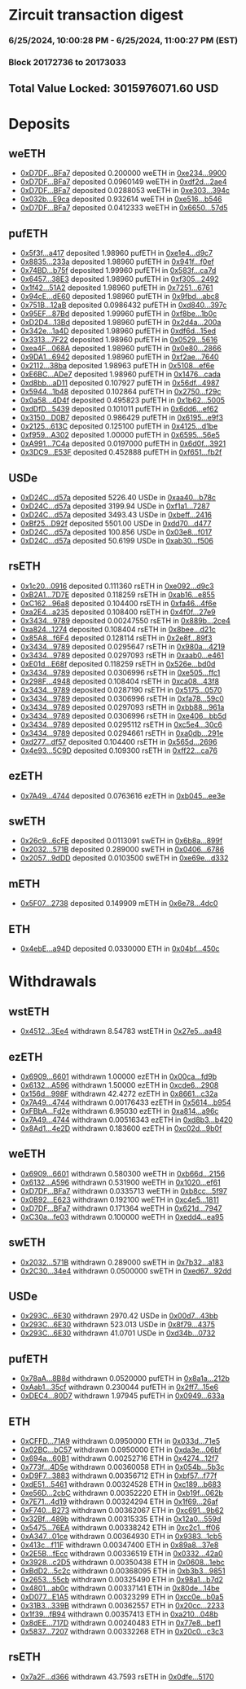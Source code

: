 # Zircuit transaction digest
### 6/25/2024, 10:00:28 PM - 6/25/2024, 11:00:27 PM (EST)
### Block 20172736 to 20173033

## Total Value Locked: 3015976071.60 USD

# Deposits
## weETH
- [0xD7DF...BFa7](https://etherscan.io/address/0xD7DF7E085214743530afF339aFC420c7c720BFa7) deposited 0.200000 weETH in [0xe234...9900](https://etherscan.io/tx/0xD7DF7E085214743530afF339aFC420c7c720BFa7)
- [0xD7DF...BFa7](https://etherscan.io/address/0xD7DF7E085214743530afF339aFC420c7c720BFa7) deposited 0.0960149 weETH in [0xdf2d...2ae4](https://etherscan.io/tx/0xD7DF7E085214743530afF339aFC420c7c720BFa7)
- [0xD7DF...BFa7](https://etherscan.io/address/0xD7DF7E085214743530afF339aFC420c7c720BFa7) deposited 0.0288053 weETH in [0xe303...394c](https://etherscan.io/tx/0xD7DF7E085214743530afF339aFC420c7c720BFa7)
- [0x032b...E9ca](https://etherscan.io/address/0x032b90fEBD36169FE7bd2d1d9E33A454A3F5E9ca) deposited 0.932614 weETH in [0xe516...b546](https://etherscan.io/tx/0x032b90fEBD36169FE7bd2d1d9E33A454A3F5E9ca)
- [0xD7DF...BFa7](https://etherscan.io/address/0xD7DF7E085214743530afF339aFC420c7c720BFa7) deposited 0.0412333 weETH in [0x6650...57d5](https://etherscan.io/tx/0xD7DF7E085214743530afF339aFC420c7c720BFa7)
## pufETH
- [0x5f3f...a417](https://etherscan.io/address/0x5f3fE375CFC7dd036761061e86034F555d59a417) deposited 1.98960 pufETH in [0xe1e4...d9c7](https://etherscan.io/tx/0x5f3fE375CFC7dd036761061e86034F555d59a417)
- [0x8835...233a](https://etherscan.io/address/0x8835fd21823a27D265f9623B355130A4811e233a) deposited 1.98960 pufETH in [0x941f...f0ef](https://etherscan.io/tx/0x8835fd21823a27D265f9623B355130A4811e233a)
- [0x74BD...b75f](https://etherscan.io/address/0x74BD268b2b48dd362CddA97001e89802d857b75f) deposited 1.99960 pufETH in [0x583f...ca7d](https://etherscan.io/tx/0x74BD268b2b48dd362CddA97001e89802d857b75f)
- [0x6457...38E3](https://etherscan.io/address/0x6457a1a50610645509952b1E9A845b21735c38E3) deposited 1.98960 pufETH in [0xf305...2492](https://etherscan.io/tx/0x6457a1a50610645509952b1E9A845b21735c38E3)
- [0x1f42...51A2](https://etherscan.io/address/0x1f426cbdF57d34d4890c6d404Ac1589b28d051A2) deposited 1.98960 pufETH in [0x7251...6761](https://etherscan.io/tx/0x1f426cbdF57d34d4890c6d404Ac1589b28d051A2)
- [0x94cE...dE60](https://etherscan.io/address/0x94cE6B1F15C3AA75b5e019BA78CA4f266E92dE60) deposited 1.98960 pufETH in [0x9fbd...abc8](https://etherscan.io/tx/0x94cE6B1F15C3AA75b5e019BA78CA4f266E92dE60)
- [0x751B...12aB](https://etherscan.io/address/0x751Bb79A2fFe06cB19da62f2DB92c04487Fe12aB) deposited 0.0986432 pufETH in [0xd840...397c](https://etherscan.io/tx/0x751Bb79A2fFe06cB19da62f2DB92c04487Fe12aB)
- [0x95EF...87Bd](https://etherscan.io/address/0x95EF16CBcE08a4f08283A48F9a465Dc8e2C687Bd) deposited 1.99960 pufETH in [0xf8be...1b0c](https://etherscan.io/tx/0x95EF16CBcE08a4f08283A48F9a465Dc8e2C687Bd)
- [0xD2D4...13Bd](https://etherscan.io/address/0xD2D46CF0e3adB5E903eeB16756fe7D038D6113Bd) deposited 1.98960 pufETH in [0x2d4a...200a](https://etherscan.io/tx/0xD2D46CF0e3adB5E903eeB16756fe7D038D6113Bd)
- [0x342e...1a4D](https://etherscan.io/address/0x342e814Bd167948d651d1b7423Ab2a5Cf3cf1a4D) deposited 1.98960 pufETH in [0xdf6d...15ed](https://etherscan.io/tx/0x342e814Bd167948d651d1b7423Ab2a5Cf3cf1a4D)
- [0x3313...7F22](https://etherscan.io/address/0x331340B79f76a922ffb0d17d1b82623F5B057F22) deposited 1.98960 pufETH in [0x0529...5616](https://etherscan.io/tx/0x331340B79f76a922ffb0d17d1b82623F5B057F22)
- [0xea4F...068A](https://etherscan.io/address/0xea4Ff8B5FA34D5509554E51b6C9CEb614C31068A) deposited 1.98960 pufETH in [0x0e80...2866](https://etherscan.io/tx/0xea4Ff8B5FA34D5509554E51b6C9CEb614C31068A)
- [0x9DA1...6942](https://etherscan.io/address/0x9DA17B4d5EA7e8AE00c148a67ABB5eAfbd226942) deposited 1.98960 pufETH in [0xf2ae...7640](https://etherscan.io/tx/0x9DA17B4d5EA7e8AE00c148a67ABB5eAfbd226942)
- [0x2112...38ba](https://etherscan.io/address/0x211229e172b2C6E01898e14aA68001bC562738ba) deposited 1.98963 pufETH in [0x5108...ef6e](https://etherscan.io/tx/0x211229e172b2C6E01898e14aA68001bC562738ba)
- [0xE6BC...ADe7](https://etherscan.io/address/0xE6BC78A795E7BC5C9149F64571E1e438ce47ADe7) deposited 1.98960 pufETH in [0x1476...cada](https://etherscan.io/tx/0xE6BC78A795E7BC5C9149F64571E1e438ce47ADe7)
- [0xd8bb...aD11](https://etherscan.io/address/0xd8bb60f534daD3491F984Ec5fd8F051FBb55aD11) deposited 0.107927 pufETH in [0x56df...4987](https://etherscan.io/tx/0xd8bb60f534daD3491F984Ec5fd8F051FBb55aD11)
- [0x5944...1b48](https://etherscan.io/address/0x59441D2e6c22a938d7773e11d1482Ac698dF1b48) deposited 0.102864 pufETH in [0x2750...f29c](https://etherscan.io/tx/0x59441D2e6c22a938d7773e11d1482Ac698dF1b48)
- [0x0a58...4D4f](https://etherscan.io/address/0x0a58b0e059cad3aE1bF9D989e0F97BDFA8794D4f) deposited 0.495823 pufETH in [0x1b62...5005](https://etherscan.io/tx/0x0a58b0e059cad3aE1bF9D989e0F97BDFA8794D4f)
- [0xdDfD...5439](https://etherscan.io/address/0xdDfDCDc1714DC8c9a94F53248f635bb7DF535439) deposited 0.101011 pufETH in [0x6dd6...ef62](https://etherscan.io/tx/0xdDfDCDc1714DC8c9a94F53248f635bb7DF535439)
- [0x3150...D0B7](https://etherscan.io/address/0x3150BdCdA1b41E0F2A550955839F6b2C723aD0B7) deposited 0.986429 pufETH in [0x6195...e9f3](https://etherscan.io/tx/0x3150BdCdA1b41E0F2A550955839F6b2C723aD0B7)
- [0x2125...613C](https://etherscan.io/address/0x2125289A8F96C481Ea6CD2e516B5A76C391f613C) deposited 0.125100 pufETH in [0x4125...d1be](https://etherscan.io/tx/0x2125289A8F96C481Ea6CD2e516B5A76C391f613C)
- [0xf959...A302](https://etherscan.io/address/0xf959579eDf47f166f316Bc03887540D5d80AA302) deposited 1.00000 pufETH in [0x6595...56e5](https://etherscan.io/tx/0xf959579eDf47f166f316Bc03887540D5d80AA302)
- [0xA991...7C4a](https://etherscan.io/address/0xA991dF2Eb88122Ac9cd951B4c9d68049796E7C4a) deposited 0.0197000 pufETH in [0x6d0f...3921](https://etherscan.io/tx/0xA991dF2Eb88122Ac9cd951B4c9d68049796E7C4a)
- [0x3DC9...E53F](https://etherscan.io/address/0x3DC9f8387d1b08bDa55B8E0a262EaD1F1E18E53F) deposited 0.452888 pufETH in [0xf651...fb2f](https://etherscan.io/tx/0x3DC9f8387d1b08bDa55B8E0a262EaD1F1E18E53F)
## USDe
- [0xD24C...d57a](https://etherscan.io/address/0xD24Cfe2d0fa81369ca6291c28ac5426e16B6d57a) deposited 5226.40 USDe in [0xaa40...b78c](https://etherscan.io/tx/0xD24Cfe2d0fa81369ca6291c28ac5426e16B6d57a)
- [0xD24C...d57a](https://etherscan.io/address/0xD24Cfe2d0fa81369ca6291c28ac5426e16B6d57a) deposited 3199.94 USDe in [0xf1a1...7287](https://etherscan.io/tx/0xD24Cfe2d0fa81369ca6291c28ac5426e16B6d57a)
- [0xD24C...d57a](https://etherscan.io/address/0xD24Cfe2d0fa81369ca6291c28ac5426e16B6d57a) deposited 3493.43 USDe in [0xbeff...2416](https://etherscan.io/tx/0xD24Cfe2d0fa81369ca6291c28ac5426e16B6d57a)
- [0xBf25...D92f](https://etherscan.io/address/0xBf25EB0859955B5cD5dAD6f04E34cD16cC26D92f) deposited 5501.00 USDe in [0xdd70...d477](https://etherscan.io/tx/0xBf25EB0859955B5cD5dAD6f04E34cD16cC26D92f)
- [0xD24C...d57a](https://etherscan.io/address/0xD24Cfe2d0fa81369ca6291c28ac5426e16B6d57a) deposited 100.856 USDe in [0x03e8...f017](https://etherscan.io/tx/0xD24Cfe2d0fa81369ca6291c28ac5426e16B6d57a)
- [0xD24C...d57a](https://etherscan.io/address/0xD24Cfe2d0fa81369ca6291c28ac5426e16B6d57a) deposited 50.6199 USDe in [0xab30...f506](https://etherscan.io/tx/0xD24Cfe2d0fa81369ca6291c28ac5426e16B6d57a)
## rsETH
- [0x1c20...0916](https://etherscan.io/address/0x1c20BE1484b7c7F768052549F85BE2Aff6450916) deposited 0.111360 rsETH in [0xe092...d9c3](https://etherscan.io/tx/0x1c20BE1484b7c7F768052549F85BE2Aff6450916)
- [0xB2A1...7D7E](https://etherscan.io/address/0xB2A1a6Ad2338E008f31AB54D3842871f17177D7E) deposited 0.118259 rsETH in [0xab16...e855](https://etherscan.io/tx/0xB2A1a6Ad2338E008f31AB54D3842871f17177D7E)
- [0xC162...96a8](https://etherscan.io/address/0xC1620D248f8f0d5887F27e7D10aB92233c5796a8) deposited 0.104400 rsETH in [0xfa46...4f6e](https://etherscan.io/tx/0xC1620D248f8f0d5887F27e7D10aB92233c5796a8)
- [0xa2E4...a235](https://etherscan.io/address/0xa2E4B235A69d0E5f6f0d836dD7839E1dB4F2a235) deposited 0.108400 rsETH in [0x4f0f...27e9](https://etherscan.io/tx/0xa2E4B235A69d0E5f6f0d836dD7839E1dB4F2a235)
- [0x3434...9789](https://etherscan.io/address/0x34349c5569e7B846c3558961552D2202760A9789) deposited 0.00247550 rsETH in [0x889b...2ce4](https://etherscan.io/tx/0x34349c5569e7B846c3558961552D2202760A9789)
- [0xa824...1274](https://etherscan.io/address/0xa824fb62f9342261E73ebB12a4004d3c80D11274) deposited 0.108404 rsETH in [0x8bee...d21c](https://etherscan.io/tx/0xa824fb62f9342261E73ebB12a4004d3c80D11274)
- [0x85A8...f6F4](https://etherscan.io/address/0x85A89f8A4ED031Ad6F73763583Fa3603977af6F4) deposited 0.128114 rsETH in [0x2e8f...89f3](https://etherscan.io/tx/0x85A89f8A4ED031Ad6F73763583Fa3603977af6F4)
- [0x3434...9789](https://etherscan.io/address/0x34349c5569e7B846c3558961552D2202760A9789) deposited 0.0295647 rsETH in [0x980a...4219](https://etherscan.io/tx/0x34349c5569e7B846c3558961552D2202760A9789)
- [0x3434...9789](https://etherscan.io/address/0x34349c5569e7B846c3558961552D2202760A9789) deposited 0.0297093 rsETH in [0xaab0...e461](https://etherscan.io/tx/0x34349c5569e7B846c3558961552D2202760A9789)
- [0xE01d...E68f](https://etherscan.io/address/0xE01d735678aE16ad61597C9408eC27b3Ae69E68f) deposited 0.118259 rsETH in [0x526e...bd0d](https://etherscan.io/tx/0xE01d735678aE16ad61597C9408eC27b3Ae69E68f)
- [0x3434...9789](https://etherscan.io/address/0x34349c5569e7B846c3558961552D2202760A9789) deposited 0.0306996 rsETH in [0xe505...ffc1](https://etherscan.io/tx/0x34349c5569e7B846c3558961552D2202760A9789)
- [0x298F...4948](https://etherscan.io/address/0x298FF0Eb13aA5C657A3981D884db1b66DA064948) deposited 0.108404 rsETH in [0xca08...43f8](https://etherscan.io/tx/0x298FF0Eb13aA5C657A3981D884db1b66DA064948)
- [0x3434...9789](https://etherscan.io/address/0x34349c5569e7B846c3558961552D2202760A9789) deposited 0.0287190 rsETH in [0x5175...0570](https://etherscan.io/tx/0x34349c5569e7B846c3558961552D2202760A9789)
- [0x3434...9789](https://etherscan.io/address/0x34349c5569e7B846c3558961552D2202760A9789) deposited 0.0306996 rsETH in [0xfa78...59c0](https://etherscan.io/tx/0x34349c5569e7B846c3558961552D2202760A9789)
- [0x3434...9789](https://etherscan.io/address/0x34349c5569e7B846c3558961552D2202760A9789) deposited 0.0297093 rsETH in [0xbb88...961a](https://etherscan.io/tx/0x34349c5569e7B846c3558961552D2202760A9789)
- [0x3434...9789](https://etherscan.io/address/0x34349c5569e7B846c3558961552D2202760A9789) deposited 0.0306996 rsETH in [0xe406...bb5d](https://etherscan.io/tx/0x34349c5569e7B846c3558961552D2202760A9789)
- [0x3434...9789](https://etherscan.io/address/0x34349c5569e7B846c3558961552D2202760A9789) deposited 0.0295112 rsETH in [0xc5e4...30c6](https://etherscan.io/tx/0x34349c5569e7B846c3558961552D2202760A9789)
- [0x3434...9789](https://etherscan.io/address/0x34349c5569e7B846c3558961552D2202760A9789) deposited 0.0294661 rsETH in [0xa0db...291e](https://etherscan.io/tx/0x34349c5569e7B846c3558961552D2202760A9789)
- [0xd277...df57](https://etherscan.io/address/0xd27741414785504668194788D5D5C86bC5aEdf57) deposited 0.104400 rsETH in [0x565d...2696](https://etherscan.io/tx/0xd27741414785504668194788D5D5C86bC5aEdf57)
- [0x4e93...5C9D](https://etherscan.io/address/0x4e93E642957456bc40091b01a5c521CA97AE5C9D) deposited 0.109300 rsETH in [0xff22...ca76](https://etherscan.io/tx/0x4e93E642957456bc40091b01a5c521CA97AE5C9D)
## ezETH
- [0x7A49...4744](https://etherscan.io/address/0x7A493Be5c2ce014cD049Bf178a1ac0Db1B434744) deposited 0.0763616 ezETH in [0xb045...ee3e](https://etherscan.io/tx/0x7A493Be5c2ce014cD049Bf178a1ac0Db1B434744)
## swETH
- [0x26c9...6cFE](https://etherscan.io/address/0x26c9Ad40Bf6aA130eF73cA39eEa3d68ae6F56cFE) deposited 0.0113091 swETH in [0x6b8a...899f](https://etherscan.io/tx/0x26c9Ad40Bf6aA130eF73cA39eEa3d68ae6F56cFE)
- [0x2032...571B](https://etherscan.io/address/0x20326EB316Afd6FAf15b07793adf6F1f5e46571B) deposited 0.289000 swETH in [0x0406...6786](https://etherscan.io/tx/0x20326EB316Afd6FAf15b07793adf6F1f5e46571B)
- [0x2057...9dDD](https://etherscan.io/address/0x20577F88a35C35677f7729b167b05131D47A9dDD) deposited 0.0103500 swETH in [0xe69e...d332](https://etherscan.io/tx/0x20577F88a35C35677f7729b167b05131D47A9dDD)
## mETH
- [0x5F07...2738](https://etherscan.io/address/0x5F07ab190F2EF7De9F5C1AE4752b0F20c8682738) deposited 0.149909 mETH in [0x6e78...4dc0](https://etherscan.io/tx/0x5F07ab190F2EF7De9F5C1AE4752b0F20c8682738)
## ETH
- [0x4ebE...a94D](https://etherscan.io/address/0x4ebE485C1DF060f6Fc6E3C3b200EBc21Fe11a94D) deposited 0.0330000 ETH in [0x04bf...450c](https://etherscan.io/tx/0x4ebE485C1DF060f6Fc6E3C3b200EBc21Fe11a94D)
# Withdrawals
## wstETH
- [0x4512...3Ee4](https://etherscan.io/address/0x4512d1577517a46fc81111F8db4fA286B38D3Ee4) withdrawn 8.54783 wstETH in [0x27e5...aa48](https://etherscan.io/tx/0x4512d1577517a46fc81111F8db4fA286B38D3Ee4)
## ezETH
- [0x6909...6601](https://etherscan.io/address/0x6909521Fc0Bf92fAa33F333D1E50d2dC51946601) withdrawn 1.00000 ezETH in [0x00ca...fd9b](https://etherscan.io/tx/0x6909521Fc0Bf92fAa33F333D1E50d2dC51946601)
- [0x6132...A596](https://etherscan.io/address/0x6132727C4fc42e8c6fd0814bd62cA0565844A596) withdrawn 1.50000 ezETH in [0xcde6...2908](https://etherscan.io/tx/0x6132727C4fc42e8c6fd0814bd62cA0565844A596)
- [0x156d...998F](https://etherscan.io/address/0x156daF376cfbDD938c470a227508B0ba022C998F) withdrawn 42.4272 ezETH in [0x8661...c32a](https://etherscan.io/tx/0x156daF376cfbDD938c470a227508B0ba022C998F)
- [0x7A49...4744](https://etherscan.io/address/0x7A493Be5c2ce014cD049Bf178a1ac0Db1B434744) withdrawn 0.00176433 ezETH in [0x5614...b954](https://etherscan.io/tx/0x7A493Be5c2ce014cD049Bf178a1ac0Db1B434744)
- [0xFBbA...Fd2e](https://etherscan.io/address/0xFBbA43C27Ed6F0e2D2d1d28aADd7Df04B1B8Fd2e) withdrawn 6.95030 ezETH in [0xa814...a96c](https://etherscan.io/tx/0xFBbA43C27Ed6F0e2D2d1d28aADd7Df04B1B8Fd2e)
- [0x7A49...4744](https://etherscan.io/address/0x7A493Be5c2ce014cD049Bf178a1ac0Db1B434744) withdrawn 0.00516343 ezETH in [0xd8b3...b420](https://etherscan.io/tx/0x7A493Be5c2ce014cD049Bf178a1ac0Db1B434744)
- [0x8Ad1...4e2D](https://etherscan.io/address/0x8Ad1C9D1473BcC8BAEE69AD2b7F0B30C248A4e2D) withdrawn 0.183600 ezETH in [0xc02d...9b0f](https://etherscan.io/tx/0x8Ad1C9D1473BcC8BAEE69AD2b7F0B30C248A4e2D)
## weETH
- [0x6909...6601](https://etherscan.io/address/0x6909521Fc0Bf92fAa33F333D1E50d2dC51946601) withdrawn 0.580300 weETH in [0xb66d...2156](https://etherscan.io/tx/0x6909521Fc0Bf92fAa33F333D1E50d2dC51946601)
- [0x6132...A596](https://etherscan.io/address/0x6132727C4fc42e8c6fd0814bd62cA0565844A596) withdrawn 0.531900 weETH in [0x1020...ef61](https://etherscan.io/tx/0x6132727C4fc42e8c6fd0814bd62cA0565844A596)
- [0xD7DF...BFa7](https://etherscan.io/address/0xD7DF7E085214743530afF339aFC420c7c720BFa7) withdrawn 0.0335713 weETH in [0xb8cc...5f97](https://etherscan.io/tx/0xD7DF7E085214743530afF339aFC420c7c720BFa7)
- [0x0B92...E623](https://etherscan.io/address/0x0B92C64819071bFe84b487415F53AEEBa15fE623) withdrawn 0.192100 weETH in [0xc4e5...1811](https://etherscan.io/tx/0x0B92C64819071bFe84b487415F53AEEBa15fE623)
- [0xD7DF...BFa7](https://etherscan.io/address/0xD7DF7E085214743530afF339aFC420c7c720BFa7) withdrawn 0.171364 weETH in [0x621d...7947](https://etherscan.io/tx/0xD7DF7E085214743530afF339aFC420c7c720BFa7)
- [0xC30a...fe03](https://etherscan.io/address/0xC30a631f8eA10c266178bD571635F1dc3Be5fe03) withdrawn 0.100000 weETH in [0xedd4...ea95](https://etherscan.io/tx/0xC30a631f8eA10c266178bD571635F1dc3Be5fe03)
## swETH
- [0x2032...571B](https://etherscan.io/address/0x20326EB316Afd6FAf15b07793adf6F1f5e46571B) withdrawn 0.289000 swETH in [0x7b32...a183](https://etherscan.io/tx/0x20326EB316Afd6FAf15b07793adf6F1f5e46571B)
- [0x2C30...34e4](https://etherscan.io/address/0x2C306aFa07FD809045EDf018DA696D5345Eb34e4) withdrawn 0.0500000 swETH in [0xed67...92dd](https://etherscan.io/tx/0x2C306aFa07FD809045EDf018DA696D5345Eb34e4)
## USDe
- [0x293C...6E30](https://etherscan.io/address/0x293C6937D8D82e05B01335F7B33FBA0c8e256E30) withdrawn 2970.42 USDe in [0x00d7...43bb](https://etherscan.io/tx/0x293C6937D8D82e05B01335F7B33FBA0c8e256E30)
- [0x293C...6E30](https://etherscan.io/address/0x293C6937D8D82e05B01335F7B33FBA0c8e256E30) withdrawn 523.013 USDe in [0x8f79...4375](https://etherscan.io/tx/0x293C6937D8D82e05B01335F7B33FBA0c8e256E30)
- [0x293C...6E30](https://etherscan.io/address/0x293C6937D8D82e05B01335F7B33FBA0c8e256E30) withdrawn 41.0701 USDe in [0xd34b...0732](https://etherscan.io/tx/0x293C6937D8D82e05B01335F7B33FBA0c8e256E30)
## pufETH
- [0x78aA...8B8d](https://etherscan.io/address/0x78aA715Dd29df978E073E841B0F992180B798B8d) withdrawn 0.0520000 pufETH in [0x8a1a...212b](https://etherscan.io/tx/0x78aA715Dd29df978E073E841B0F992180B798B8d)
- [0xAab1...35cf](https://etherscan.io/address/0xAab11defA94C56FC9f3Ae381e080aa8CC35135cf) withdrawn 0.230044 pufETH in [0x2ff7...15e6](https://etherscan.io/tx/0xAab11defA94C56FC9f3Ae381e080aa8CC35135cf)
- [0xDEC4...80D7](https://etherscan.io/address/0xDEC4FEFEf7ce8f4AF068BF6861F99999E01c80D7) withdrawn 1.97945 pufETH in [0x0949...633a](https://etherscan.io/tx/0xDEC4FEFEf7ce8f4AF068BF6861F99999E01c80D7)
## ETH
- [0xCFFD...71A9](https://etherscan.io/address/0xCFFD96cd7b773AB535a9326865585dDF229771A9) withdrawn 0.0950000 ETH in [0x033d...71e5](https://etherscan.io/tx/0xCFFD96cd7b773AB535a9326865585dDF229771A9)
- [0x02BC...bC57](https://etherscan.io/address/0x02BC56b1Df56ab0b1b947229B622e7759c0CbC57) withdrawn 0.0950000 ETH in [0xda3e...06bf](https://etherscan.io/tx/0x02BC56b1Df56ab0b1b947229B622e7759c0CbC57)
- [0x694a...60B1](https://etherscan.io/address/0x694a64A8C4Ec882AC67117d6E3a787B458c760B1) withdrawn 0.00252716 ETH in [0x4274...12f7](https://etherscan.io/tx/0x694a64A8C4Ec882AC67117d6E3a787B458c760B1)
- [0x773f...4D5e](https://etherscan.io/address/0x773ff44990D728E80874226d4137cb97B9404D5e) withdrawn 0.00360058 ETH in [0x054b...5b3c](https://etherscan.io/tx/0x773ff44990D728E80874226d4137cb97B9404D5e)
- [0xD9F7...3883](https://etherscan.io/address/0xD9F76Dd6C40801D1595296B9bd54D7790B4B3883) withdrawn 0.00356712 ETH in [0xbf57...f77f](https://etherscan.io/tx/0xD9F76Dd6C40801D1595296B9bd54D7790B4B3883)
- [0xdE51...5461](https://etherscan.io/address/0xdE51cdc6f07030E26314af7eBe1DDD1D531f5461) withdrawn 0.00324528 ETH in [0xc189...b683](https://etherscan.io/tx/0xdE51cdc6f07030E26314af7eBe1DDD1D531f5461)
- [0xe56D...2cbC](https://etherscan.io/address/0xe56D3850Efdb208332FFc7a34b468b860A4E2cbC) withdrawn 0.00352220 ETH in [0xb19f...062b](https://etherscan.io/tx/0xe56D3850Efdb208332FFc7a34b468b860A4E2cbC)
- [0x7E71...4d19](https://etherscan.io/address/0x7E711966bF2Ca95Df540767Dd9372CF9fc9A4d19) withdrawn 0.00324294 ETH in [0x1f69...26af](https://etherscan.io/tx/0x7E711966bF2Ca95Df540767Dd9372CF9fc9A4d19)
- [0xF740...B273](https://etherscan.io/address/0xF74028B1AebF0f51C64a1ed56960e0B2Cdd7B273) withdrawn 0.00362067 ETH in [0xc691...9b62](https://etherscan.io/tx/0xF74028B1AebF0f51C64a1ed56960e0B2Cdd7B273)
- [0x32Bf...489b](https://etherscan.io/address/0x32Bf31c0F21466a7fC511d2718BAf0f4Cec6489b) withdrawn 0.00315335 ETH in [0x12a0...559d](https://etherscan.io/tx/0x32Bf31c0F21466a7fC511d2718BAf0f4Cec6489b)
- [0x5475...76EA](https://etherscan.io/address/0x5475bd9622bce32126589E652519d5Bf59b276EA) withdrawn 0.00338242 ETH in [0xc2c1...ff06](https://etherscan.io/tx/0x5475bd9622bce32126589E652519d5Bf59b276EA)
- [0xA347...01ce](https://etherscan.io/address/0xA347D545103DB96De541eC9D3E724f856c2e01ce) withdrawn 0.00364930 ETH in [0x9383...1cb5](https://etherscan.io/tx/0xA347D545103DB96De541eC9D3E724f856c2e01ce)
- [0x413c...f11F](https://etherscan.io/address/0x413c35c8E7d8E284429026C1f757E6C35dDcf11F) withdrawn 0.00347400 ETH in [0x89a8...37e8](https://etherscan.io/tx/0x413c35c8E7d8E284429026C1f757E6C35dDcf11F)
- [0x2E5B...fEcc](https://etherscan.io/address/0x2E5B7c928703C1a4A5741a29888557F40B44fEcc) withdrawn 0.00336519 ETH in [0x0332...42a0](https://etherscan.io/tx/0x2E5B7c928703C1a4A5741a29888557F40B44fEcc)
- [0x3928...c2D5](https://etherscan.io/address/0x3928d29BEC5ae12772fcc2cA30E5fBA07288c2D5) withdrawn 0.00350438 ETH in [0x0608...1ebc](https://etherscan.io/tx/0x3928d29BEC5ae12772fcc2cA30E5fBA07288c2D5)
- [0xBdD2...5c2c](https://etherscan.io/address/0xBdD2012B8BDd4bb2f117FD1D5A3EBfeb62c95c2c) withdrawn 0.00368095 ETH in [0xb3b3...9851](https://etherscan.io/tx/0xBdD2012B8BDd4bb2f117FD1D5A3EBfeb62c95c2c)
- [0x2653...55cb](https://etherscan.io/address/0x2653Af8Fd762e1e8c74c582B6685b059126655cb) withdrawn 0.00325490 ETH in [0x98a1...b7d2](https://etherscan.io/tx/0x2653Af8Fd762e1e8c74c582B6685b059126655cb)
- [0x4801...ab0c](https://etherscan.io/address/0x4801BBfF63B8e7C3C2341CF28f5DD44A3C87ab0c) withdrawn 0.00337141 ETH in [0x80de...14be](https://etherscan.io/tx/0x4801BBfF63B8e7C3C2341CF28f5DD44A3C87ab0c)
- [0xD077...E1A5](https://etherscan.io/address/0xD0778d0374B248eEf7CeD6Df38cE1fDeD320E1A5) withdrawn 0.00323299 ETH in [0xcc0e...b0a5](https://etherscan.io/tx/0xD0778d0374B248eEf7CeD6Df38cE1fDeD320E1A5)
- [0x31B3...339B](https://etherscan.io/address/0x31B350a3eb714B92083e8A62bA67AC2bE6dB339B) withdrawn 0.00362557 ETH in [0x20cc...2233](https://etherscan.io/tx/0x31B350a3eb714B92083e8A62bA67AC2bE6dB339B)
- [0x1f39...fB94](https://etherscan.io/address/0x1f394D984802915AE1ae11b46F4f0C98eEc7fB94) withdrawn 0.00357413 ETH in [0xa210...048b](https://etherscan.io/tx/0x1f394D984802915AE1ae11b46F4f0C98eEc7fB94)
- [0x8dEE...717D](https://etherscan.io/address/0x8dEEF5ED7e55777BEAe2AB7eCfA20799b5C6717D) withdrawn 0.00240483 ETH in [0x77e8...bef1](https://etherscan.io/tx/0x8dEEF5ED7e55777BEAe2AB7eCfA20799b5C6717D)
- [0x5837...7207](https://etherscan.io/address/0x583704F11D6E5f4C65FA1AC26BD3aeaA11d87207) withdrawn 0.00332268 ETH in [0x20c0...c3c3](https://etherscan.io/tx/0x583704F11D6E5f4C65FA1AC26BD3aeaA11d87207)
## rsETH
- [0x7a2F...d366](https://etherscan.io/address/0x7a2FE221bd3ab0f0d7fbd5843AA24fC3d00bd366) withdrawn 43.7593 rsETH in [0x0dfe...5170](https://etherscan.io/tx/0x7a2FE221bd3ab0f0d7fbd5843AA24fC3d00bd366)
